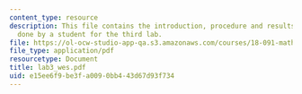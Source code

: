 ```yaml
---
content_type: resource
description: This file contains the introduction, procedure and results for the experiment
  done by a student for the third lab.
file: https://ol-ocw-studio-app-qa.s3.amazonaws.com/courses/18-091-mathematical-exposition-spring-2005/e15ee6f9be3fa0090bb443d67d93f734_lab3_wes.pdf
file_type: application/pdf
resourcetype: Document
title: lab3_wes.pdf
uid: e15ee6f9-be3f-a009-0bb4-43d67d93f734
---
```

